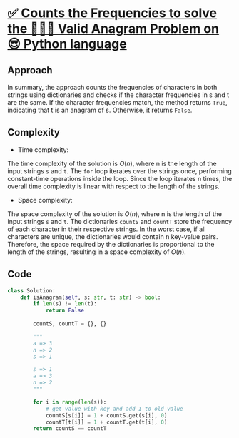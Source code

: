 # [✅ Counts the Frequencies to solve the 🧑🏻‍💻 Valid Anagram Problem on 😎 Python language](https://leetcode.com/problems/valid-anagram/solutions/3583443/counts-the-frequencies-to-solve-the-valid-anagram-problem-on-python-language/)

## Approach
<!-- Describe your approach to solving the problem. -->
In summary, the approach counts the frequencies of characters in both strings using dictionaries and checks if the character frequencies in s and t are the same. If the character frequencies match, the method returns `True`, indicating that t is an anagram of s. Otherwise, it returns `False`.

## Complexity

- Time complexity:
<!-- Add your time complexity here, e.g. $O(n)$ -->
The time complexity of the solution is $O(n)$, where n is the length of the input strings `s` and `t`. The `for` loop iterates over the strings once, performing constant-time operations inside the loop. Since the loop iterates n times, the overall time complexity is linear with respect to the length of the strings.

- Space complexity:
<!-- Add your space complexity here, e.g. $O(n)$ -->
The space complexity of the solution is $O(n)$, where n is the length of the input strings `s` and `t`. The dictionaries `countS` and `countT` store the frequency of each character in their respective strings. In the worst case, if all characters are unique, the dictionaries would contain n key-value pairs. Therefore, the space required by the dictionaries is proportional to the length of the strings, resulting in a space complexity of $O(n)$.

## Code

``` python
class Solution:
    def isAnagram(self, s: str, t: str) -> bool:
        if len(s) != len(t):
            return False
        
        countS, countT = {}, {}

        """
        a => 3
        n => 2
        s => 1

        s => 1
        a => 3
        n => 2
        """

        for i in range(len(s)):
            # get value with key and add 1 to old value
            countS[s[i]] = 1 + countS.get(s[i], 0)
            countT[t[i]] = 1 + countT.get(t[i], 0)
        return countS == countT
```
